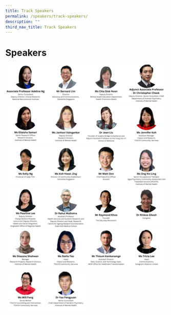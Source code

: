 ```yaml
---
title: Track Speakers
permalink: /speakers/track-speakers/
description: ""
third_nav_title: Track Speakers
---
```

#  Speakers

<div style="display: flex; flex-wrap: wrap;">
    <div style="flex-basis: 25%; max-width: 25%;">
    <a href="/speakers/track-speakers/adeline-ng"><img alt="track speaker 2" src="/images/SpeakersPhoto/adelinengtn.png"></a>
  </div>
  <div style="flex-basis: 25%; max-width: 25%;">
    <a href="/speakers/track-speakers/bernard-lim"><img alt="track speakers 3" src="/images/SpeakersPhoto/bernardlimtn.png"></a>
  </div>
  <div style="flex-basis: 25%; max-width: 25%;">
    <a href="/speakers/track-speakers/chia-siok-hoon"><img alt="track speakers 4" src="/images/SpeakersPhoto/chiasiokhoontn.png"></a>
  </div>
  <div style="flex-basis: 25%; max-width: 25%;">
    <a href="/speakers/track-speakers/christopher-cheok"><img alt="track speakers 5" src="/images/SpeakersPhoto/christophercheoktn.png"></a>
  </div>
	<div style="flex-basis: 25%; max-width: 25%;">
    <a href="/speakers/track-speakers/ellaisha-samari"><img alt="track speaker 1" src="/images/SpeakersPhoto/ellaishasamaritn.png"></a>
  </div>
  <div style="flex-basis: 25%; max-width: 25%;">
    <a href="/speakers/track-speakers/janhavi-vaingankar"><img alt="track speakers 6" src="/images/SpeakersPhoto/janhavivaingankartn.png"></a>
  </div>
  <div style="flex-basis: 25%; max-width: 25%;">
    <a href="/speakers/track-speakers/jean-liu/"><img alt="track speakers 7" src="/images/SpeakersPhoto/jeanliutn.png"></a>
  </div>
  <div style="flex-basis: 25%; max-width: 25%;">
    <a href="/speakers/track-speakers/jennifer-koh"><img alt="track speakers 8" src="/images/SpeakersPhoto/jenniferkohtn.png"></a>
  </div>
  <div style="flex-basis: 25%; max-width: 25%;">
    <a href="/speakers/track-speakers/kelly-ng"><img alt="track speakers 9" src="/images/SpeakersPhoto/kellyngtn.png"></a>
  </div>
  <div style="flex-basis: 25%; max-width: 25%;">
    <a href="/speakers/track-speakers/koh-hwan-jing"><img alt="track speakers 10" src="/images/SpeakersPhoto/kohhwanjingtn.png"></a>
  </div>
  <div style="flex-basis: 25%; max-width: 25%;">
    <a href="/speakers/track-speakers/matt-oon"><img alt="track speakers 11" src="/images/SpeakersPhoto/mattoontn.png"></a>
  </div>
	<div style="flex-basis: 25%; max-width: 25%;">
    <a href="/speakers/track-speakers/ong-xin-ling"><img alt="track speakers 12" src="/images/SpeakersPhoto/ongxinlingtn.png"></a>
  </div>
	<div style="flex-basis: 25%; max-width: 25%;">
    <a href="/speakers/track-speakers/pearline-lee"><img alt="track speakers 13" src="/images/SpeakersPhoto/pearlineleetn.png"></a>
  </div>
	<div style="flex-basis: 25%; max-width: 25%;">
    <a href="/speakers/track-speakers/rahul-malhotra"><img alt="track speakers 14" src="/images/SpeakersPhoto/rahulmalhotratn.png"></a>
  </div>
		<div style="flex-basis: 25%; max-width: 25%;">
    <a href="/speakers/track-speakers/aymond-khoo"><img alt="track speakers 15" src="/images/SpeakersPhoto/raymondkhootn.png"></a>
  </div>
		<div style="flex-basis: 25%; max-width: 25%;">
    <a href="/speakers/track-speakers/rinkoo-ghosh"><img alt="track speakers 15" src="/images/SpeakersPhoto/rinkooghoshtn.png"></a>
  </div>
		<div style="flex-basis: 25%; max-width: 25%;">
    <a href="/speakers/track-speakers/shazana-shahwan"><img alt="track speakers 15" src="/images/SpeakersPhoto/shazanashahwantn.png"></a>
  </div>
		<div style="flex-basis: 25%; max-width: 25%;">
    <a href="/speakers/track-speakers/stella-teo"><img alt="track speakers 15" src="/images/SpeakersPhoto/stellateotn.png"></a>
  </div>
		<div style="flex-basis: 25%; max-width: 25%;">
    <a href="/speakers/track-speakers/thisum-kankanamge"><img alt="track speakers 15" src="/images/SpeakersPhoto/thisumkankanamgetn.png"></a>
  </div>
		<div style="flex-basis: 25%; max-width: 25%;">
    <a href="/speakers/track-speakers/tricia-lee"><img alt="track speakers 15" src="/images/SpeakersPhoto/tricialeetn.png"></a>
  </div>
		<div style="flex-basis: 25%; max-width: 25%;">
    <a href="/speakers/track-speakers/will-fong"><img alt="track speakers 15" src="/images/SpeakersPhoto/willfongtn.png"></a>
  </div>
		<div style="flex-basis: 25%; max-width: 25%;">
    <a href="/speakers/track-speakers/yao-feng-yuan"><img alt="track speakers 15" src="/images/SpeakersPhoto/yaofengyuantn.png"></a>
  </div>
</div>